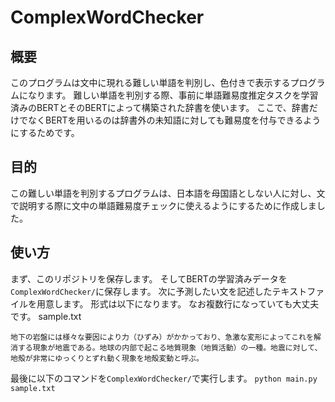 # ComplexWordChecker

## 概要
このプログラムは文中に現れる難しい単語を判別し、色付きで表示するプログラムになります。
難しい単語を判別する際、事前に単語難易度推定タスクを学習済みのBERTとそのBERTによって構築された辞書を使います。
ここで、辞書だけでなくBERTを用いるのは辞書外の未知語に対しても難易度を付与できるようにするためです。

## 目的
この難しい単語を判別するプログラムは、日本語を母国語としない人に対し、文で説明する際に文中の単語難易度チェックに使えるようにするために作成しました。

## 使い方
まず、このリポジトリを保存します。
そしてBERTの学習済みデータを```ComplexWordChecker/```に保存します。
次に予測したい文を記述したテキストファイルを用意します。
形式は以下になります。
なお複数行になっていても大丈夫です。
sample.txt
```
地下の岩盤には様々な要因により力（ひずみ）がかかっており、急激な変形によってこれを解消する現象が地震である。地球の内部で起こる地質現象（地質活動）の一種。地震に対して、地殻が非常にゆっくりとずれ動く現象を地殻変動と呼ぶ。
```

最後に以下のコマンドを```ComplexWordChecker/```で実行します。
```python main.py sample.txt```


